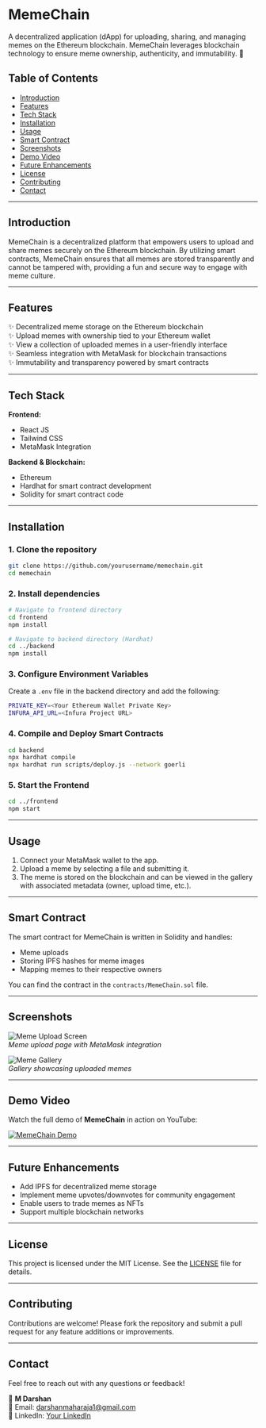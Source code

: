 # **MemeChain**  
A decentralized application (dApp) for uploading, sharing, and managing memes on the Ethereum blockchain. MemeChain leverages blockchain technology to ensure meme ownership, authenticity, and immutability. 🚀

## **Table of Contents**  
- [Introduction](#introduction)  
- [Features](#features)  
- [Tech Stack](#tech-stack)  
- [Installation](#installation)  
- [Usage](#usage)  
- [Smart Contract](#smart-contract)  
- [Screenshots](#screenshots)  
- [Demo Video](#demo-video)  
- [Future Enhancements](#future-enhancements)  
- [License](#license)  
- [Contributing](#contributing)  
- [Contact](#contact)

---

## **Introduction**  
MemeChain is a decentralized platform that empowers users to upload and share memes securely on the Ethereum blockchain. By utilizing smart contracts, MemeChain ensures that all memes are stored transparently and cannot be tampered with, providing a fun and secure way to engage with meme culture.

---

## **Features**  
✨ Decentralized meme storage on the Ethereum blockchain  
✨ Upload memes with ownership tied to your Ethereum wallet  
✨ View a collection of uploaded memes in a user-friendly interface  
✨ Seamless integration with MetaMask for blockchain transactions  
✨ Immutability and transparency powered by smart contracts

---

## **Tech Stack**  
**Frontend:**  
- React JS  
- Tailwind CSS  
- MetaMask Integration

**Backend & Blockchain:**  
- Ethereum  
- Hardhat for smart contract development  
- Solidity for smart contract code  

---

## **Installation**  

### **1. Clone the repository**  
```bash  
git clone https://github.com/yourusername/memechain.git  
cd memechain
```

### **2. Install dependencies**  
```bash  
# Navigate to frontend directory
cd frontend
npm install  

# Navigate to backend directory (Hardhat)
cd ../backend
npm install
```

### **3. Configure Environment Variables**  
Create a `.env` file in the backend directory and add the following:  
```bash  
PRIVATE_KEY=<Your Ethereum Wallet Private Key>  
INFURA_API_URL=<Infura Project URL>  
```

### **4. Compile and Deploy Smart Contracts**  
```bash  
cd backend
npx hardhat compile  
npx hardhat run scripts/deploy.js --network goerli  
```

### **5. Start the Frontend**  
```bash  
cd ../frontend
npm start  
```

---

## **Usage**  
1. Connect your MetaMask wallet to the app.  
2. Upload a meme by selecting a file and submitting it.  
3. The meme is stored on the blockchain and can be viewed in the gallery with associated metadata (owner, upload time, etc.).

---

## **Smart Contract**  
The smart contract for MemeChain is written in Solidity and handles:  
- Meme uploads  
- Storing IPFS hashes for meme images  
- Mapping memes to their respective owners  

You can find the contract in the `contracts/MemeChain.sol` file.

---

## **Screenshots**  
![Meme Upload Screen](https://via.placeholder.com/800x400?text=Screenshot+1)  
*Meme upload page with MetaMask integration*  

![Meme Gallery](https://via.placeholder.com/800x400?text=Screenshot+2)  
*Gallery showcasing uploaded memes*  

---

## **Demo Video**  

Watch the full demo of **MemeChain** in action on YouTube:

[![MemeChain Demo](https://img.youtube.com/vi/-3vmBqWZXjA/0.jpg)](https://youtu.be/-3vmBqWZXjA)

---

## **Future Enhancements**  
- Add IPFS for decentralized meme storage  
- Implement meme upvotes/downvotes for community engagement  
- Enable users to trade memes as NFTs  
- Support multiple blockchain networks

---

## **License**  
This project is licensed under the MIT License. See the [LICENSE](LICENSE) file for details.

---

## **Contributing**  
Contributions are welcome! Please fork the repository and submit a pull request for any feature additions or improvements.

---

## **Contact**  
Feel free to reach out with any questions or feedback!  

👤 **M Darshan**  
📧 Email: darshanmaharaja1@gmail.com  
🔗 LinkedIn: [Your LinkedIn](https://www.linkedin.com/in/darshan-maharaja-5445bb149/)
